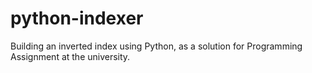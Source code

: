 # python-indexer
Building an inverted index using Python, as a solution for Programming Assignment at the university.
